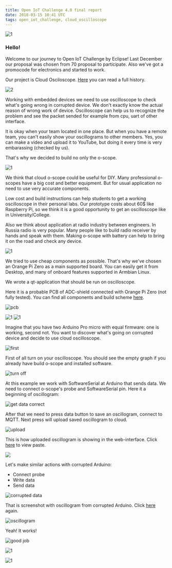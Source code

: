 ```yaml
---
title: Open IoT Challenge 4.0 final report 
date: 2018-03-15 10:41 UTC
tags: open_iot_challenge, cloud_oscilloscope
---
```


![1](http://dronov.net/images/osc/1.png)

### Hello! 

Welcome to our journey to Open IoT Challenge by Eclipse! Last December our proposal was chosen 
from 70 proposal to participate. Also we've got a promocode for electronics and started to work.

Our project is Cloud Osciloscope. [Here](http://dronov.net/2017/11/17/we-make-an-open-source-cloud-oscilloscope.html) you can read a full history. 

![2](http://dronov.net/images/osc/2.png)

Working with embedded devices we need to use oscilloscope to check what's going wrong in corrupted device. We don't exactly know the actual reason 
of wrong work of device. Oscilloscope can help us to recognize the problem and see the packet sended for example from cpu, uart of other interface.

It is okay when your team located in one place. But when you have a remote team, you can't easily show your oscillograms to other members. 
Yes, you can make a video and upload it to YouTube, but doing it every time is very embarassing (checked by us). 

That's why we decided to build no only the o-scope.  

![1](http://dronov.net/images/osc/3.png)

We think that cloud o-scope could be useful for DIY. Many professional o-scopes have a big cost and better equipment. But for usual application
no need to use very accurate components. 

Low cost and build instructions can help students to get a working oscilloscope in their personal labs. Our prototype costs about 60$ like Raspberry Pi, so we think
it is a good opportunity to get an oscilloscope like in University/College. 

Also we think about application at radio industry between engineers. In Russia radio is very popular. Many people like to build radio receiver by hands and speak with them.
Making o-scope with battery can help to bring it on the road and check any device.  

![1](http://dronov.net/images/osc/4.png)

We tried to use cheap components as possible. That's why we've chosen an Orange Pi Zero as a main supported board. You can easily get it from Desktop, 
and many of onboard features supported in Armbian Linux. 

We wrote a qt-application that should be run on oscilloscope.

Here it is a probable PCB of ADC-shield connected with Orange Pi Zero (not fully tested). You can find all components and build scheme [here](http://dronov.net/2018/03/13/build-scheme.html).

![pcb](http://dronov.net/images/osc/oscill.jpg)

![1](http://dronov.net/images/osc/5.png)
![1](http://dronov.net/images/osc/6.png)

Imagine that you have two Arduino Pro micro with equal firmware: one is working, second not. You want to discover what's going on corrupted device and decide to use cloud oscilloscope. 

![first](https://media.giphy.com/media/1dLjRzvGVvfOcqjPbo/giphy.gif)

First of all turn on your oscilloscope. You should see the empty graph if you already have build o-scope and installed software.

![turn off](https://media.giphy.com/media/lJLRG19Fb4YDYAQBNL/giphy.gif) 

At this example we work with SoftwareSerial at Arduino that sends data. We need to connect o-scope's probe and SoftwareSerial pin. Here it a beginning of oscillogram:

![get data correct](https://media.giphy.com/media/mByxRfYvvG1CCAf8Zh/giphy.gif)

After that we need to press data button to save an oscillogram, connect to MQTT. Next press will upload saved oscillogram to cloud.

![upload](https://media.giphy.com/media/IkliV04dN44qwuGDsP/giphy.gif)

This is how uploaded oscillogram is showing in the web-interface. Click [here](http://oscilloscope.cloud/pastes/k59nzgiqejzcibz555w4aw) to view paste.

![](http://joxi.ru/12MjVZDfMjKnzA.png)

Let's make similar actions with corrupted Arduino: 

- Connect probe
- Write data
- Send data

![corrupted data](https://media.giphy.com/media/nEMIMhWm76FdG8ZSBr/giphy.gif)

That is screenshot with oscillogram from corrupted Arduino. Click [here](http://oscilloscope.cloud/pastes/mvqpgvirqentue-mgmokzq) again.

![oscillogram](http://dl4.joxi.net/drive/2018/03/15/0010/1401/693625/25/b93073164b.png)

Yeah! It works! 

![good job](https://i.imgflip.com/26fugw.gif)

![1](http://dronov.net/images/osc/7.png)


![1](http://dronov.net/images/osc/8.png)